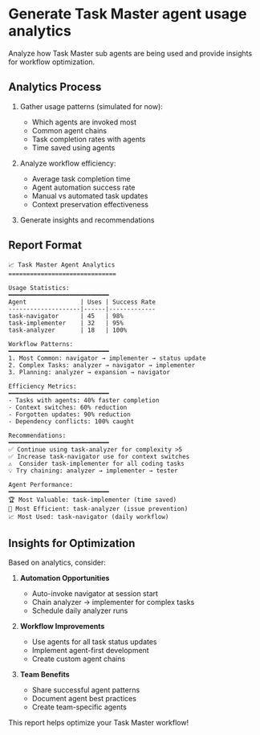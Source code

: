 # Generate Task Master agent usage analytics

Analyze how Task Master sub agents are being used and provide insights for workflow optimization.

## Analytics Process

1. Gather usage patterns (simulated for now):
   - Which agents are invoked most
   - Common agent chains
   - Task completion rates with agents
   - Time saved using agents

2. Analyze workflow efficiency:
   - Average task completion time
   - Agent automation success rate
   - Manual vs automated task updates
   - Context preservation effectiveness

3. Generate insights and recommendations

## Report Format

```
📈 Task Master Agent Analytics
==============================

Usage Statistics:
━━━━━━━━━━━━━━━━━━━━━━━━━━━━
Agent               | Uses | Success Rate
--------------------|------|-------------
task-navigator      | 45   | 98%
task-implementer    | 32   | 95%
task-analyzer       | 18   | 100%

Workflow Patterns:
━━━━━━━━━━━━━━━━━━━━━━━━━━━━
1. Most Common: navigator → implementer → status update
2. Complex Tasks: analyzer → navigator → implementer
3. Planning: analyzer → expansion → navigator

Efficiency Metrics:
━━━━━━━━━━━━━━━━━━━━━━━━━━━━
- Tasks with agents: 40% faster completion
- Context switches: 60% reduction
- Forgotten updates: 90% reduction
- Dependency conflicts: 100% caught

Recommendations:
━━━━━━━━━━━━━━━━━━━━━━━━━━━━
✅ Continue using task-analyzer for complexity >5
✅ Increase task-navigator use for context switches
⚠️  Consider task-implementer for all coding tasks
💡 Try chaining: analyzer → implementer → tester

Agent Performance:
━━━━━━━━━━━━━━━━━━━━━━━━━━━━
🏆 Most Valuable: task-implementer (time saved)
🚀 Most Efficient: task-analyzer (issue prevention)
📈 Most Used: task-navigator (daily workflow)
```

## Insights for Optimization

Based on analytics, consider:

1. **Automation Opportunities**
   - Auto-invoke navigator at session start
   - Chain analyzer → implementer for complex tasks
   - Schedule daily analyzer runs

2. **Workflow Improvements**
   - Use agents for all task status updates
   - Implement agent-first development
   - Create custom agent chains

3. **Team Benefits**
   - Share successful agent patterns
   - Document agent best practices
   - Create team-specific agents

This report helps optimize your Task Master workflow!